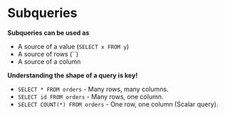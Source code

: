 # Subqueries

**Subqueries can be used as**
* A source of a value (`SELECT x FROM y`)
* A source of rows (``)
* A source of a column

**Understanding the shape of a query is key!**

* `SELECT * FROM orders` - Many rows, many columns.
* `SELECT id FROM orders` - Many rows, one column.
* `SELECT COUNT(*) FROM orders` - One row, one column (Scalar query).